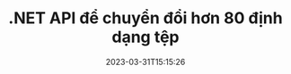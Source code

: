 ---
############################# Static ############################
layout: "product"
date: 2023-03-31T15:15:26
draft: false

product: "Conversion"
product_tag: "conversion"
platform: .NET
platform_tag: net

############################# Head ############################
head_title: "C# API chuyển đổi tài liệu .NET | Chuyển đổi PDF Word Excel sang PPTX HTML Hình ảnh"
head_description: "C# API chuyển đổi tài liệu .NET. Chuyển đổi PDF Word DOC DOCX, Bảng tính Excel PPT PPTX, HTML, PSD, MPT MPP, Email MSG EMLX, AutoCAD và các định dạng tệp hình ảnh."

############################# Header ############################
title: ".NET API để chuyển đổi hơn 80 định dạng tệp"
description: "API đơn giản để tích hợp chức năng chuyển đổi tài liệu & hình ảnh vào các ứng dụng .NET mà không cần cài đặt bất kỳ phần mềm bên ngoài nào."
button:
    enable: true
    icon: "fas fa-arrow-down"
    label: "Tải xuống bản dùng thử miễn phí"
    link: "https://downloads.groupdocs.com/conversion/net"

############################# SubMenu ############################
submenu:
    enable: true
    
    left:
        img_alt: "GroupDocs.Conversion for .NET"
        image: "https://www.groupdocs.cloud/templates/groupdocs/images/product-logos/groupdocs-conversion-net.png"
        product: "GroupDocs.Conversion"
        platform: ".NET"

    middle:
        button:
            # button loop
            - link: "#overview"
              text: "Tổng quan"

            # button loop
            - link: "#features"
              text: "Đặc trưng"

            # button loop
            - link: "#support"
              text: "Ủng hộ"

            # button loop
            - link: "https://products.groupdocs.app/conversion"
              text: "Bản thử trực tiếp"

            # button loop
            - link: "https://purchase.groupdocs.com/pricing/conversion/net"
              text: "Định giá"

    right:
        link_download: "https://www.nuget.org/packages/GroupDocs.Conversion"
        link_learn: "https://docs.groupdocs.com/conversion/net/"
        link_buy: "https://purchase.groupdocs.com"

############################# Overview ############################
overview:
    enable: true
    content: |
      GroupDocs.Conversion for .NET cung cấp một bộ API đơn giản, cho phép các nhà phát triển xây dựng các ứng dụng chuyển đổi tài liệu mạnh mẽ trong C#, ASP.NET và các công nghệ liên quan đến .NET khác. API GroupDocs.Conversion for .NET cung cấp giải pháp chuyển đổi tệp nhanh chóng, hiệu quả và đáng tin cậy cho người dùng cuối của bạn. Nó hỗ trợ thực hiện chuyển đổi chính xác giữa tất cả các định dạng tài liệu kinh doanh phổ biến bao gồm: PDF, HTML, Email, tài liệu Microsoft Word, bảng tính Excel, bản trình bày PowerPoint, Project, Photoshop, CorelDraw, AutoCAD, sơ đồ, định dạng tệp hình ảnh raster và nhiều hơn nữa. Thư viện trình chuyển đổi tài liệu tự động phát hiện định dạng tài liệu nguồn và cung cấp cho bạn tất cả quyền kiểm soát để chuyển đổi toàn bộ tài liệu hoặc các trang cụ thể sang định dạng đầu ra mong muốn. Việc thay thế các phông chữ bị thiếu bằng những phông chữ ưa thích và thêm hình mờ văn bản hoặc hình ảnh vào bất kỳ trang tài liệu nào sẽ dễ dàng hơn.

      GroupDocs.Conversion for .NET có thể được sử dụng để phát triển các ứng dụng trong bất kỳ môi trường phát triển nào nhắm mục tiêu đến nền tảng .NET. Nó tương thích với tất cả các ngôn ngữ dựa trên .NET và hỗ trợ các hệ điều hành phổ biến (Windows, Linux, MacOS) nơi có thể cài đặt các khung Mono hoặc .NET (bao gồm cả .NET Core).
    tabs:
      enable: true
      
      ## TAB ONE ##
      tab_one:
        description: |
          Sau đây là tổng quan về GroupDocs.Conversion for .NET:
        
        right:
          enable: true
          icon: "fab fa-html5"
          title: "Tổng quan"
          content: |
            * Tự động phát hiện loại tệp
            * Chuyển đổi tài liệu
            * Chuyển đổi bản trình bày
            * Chuyển đổi bảng tính
            * Chuyển đổi hình ảnh Raster
            * Chuyển đổi tài liệu PDF
            * Chuyển đổi các định dạng khác
            * Áp dụng hình mờ
            * Chỉ định mật khẩu tệp
            * Tùy chỉnh chuyển đổi

      ## TAB TWO ##
      tab_two:
        description: |
          GroupDocs.Conversion for .NET hỗ trợ chuyển đổi giữa tất cả [định dạng tệp tài liệu] phổ biến và thường được sử dụng (https://docs.groupdocs.com/conversion/net/supported-document-formats/).

        left:
          enable: true
          table:
            # table loop
            - title: "Chuyển đổi từ:"
              content: |
                * ** Tài liệu **: DOC, DOCX, DOCM, DOT, DOTX, DOTM, RTF, TXT, ODT, OTT
                * ** Bảng tính **: XLS, XLSX, XLSM, XLSB, CSV, XLS2003, ODS, TSV, XLT, XLTX, XLTM, XLAM, FODS, SXC
                * ** Bản trình bày **: PPT, PPTX, PPS, PPSX, ODP, POT, POTX, POTM, PPTM, PPSM, FODP
                * ** Hình ảnh **: TIF, TIFF, JPG, JPEG, PNG, GIF, BMP, ICO, DIB, JPC, JPEG-LS, JPEG2000
                * ** Di động **: PDF, XPS, OXPS, EPUB
                * ** HTML **: HTM, HTML, MHTML
                * ** Metafiles **: EMZ, WMZ
                * ** PhotoShop **: PSD
                * ** Dự án **: MPP, MPT, MPX
                * ** Outlook **: PST, OST
                * ** Email **: MSG, EML, EMLX
                * ** Sơ đồ **: VSD, VSDX, VSDM, VSS, VSSM, VST, VSTM, VSX, VTX, VDW, VDX, SVG, SVGZ
                * ** AutoCAD **: DXF, DWG, DWF, STL, IFC, DWT
                * ** PostScript **: EPS, PS, PSL, CGM
                * ** CorelDRAW **: CDR, CMX
                * ** Khác **: VCF, PLT, LGS, OTG, MD, AI, LOG

        right:
          enable: true
          table:
            # table loop
            - title: "Chuyển đổi thành:"
              content: |
                * ** Tài liệu **: DOC, DOCX, DOCM, DOT, DOTX, DOTM, RTF, TXT, ODT, OTT
                * ** Bảng tính **: XLS, XLSX, XLSM, XLSB, CSV, XLS2003, TSV, XLTX, ODS, XLAM, FODS, DIF, SXC
                * ** Bản trình bày **: PPT, PPTX, PPS, PPSX, ODP, POTX, POTM, PPTM, PPSM, FODP
                * ** Hình ảnh **: TIF, TIFF, JPG, JPEG, PNG, GIF, BMP, ICO, JPEG2000
                * ** Metafiles **: EMF, WMF, EMZ, WMZ
                * ** Sơ đồ **: SVGZ
                * ** Di động **: PDF, XPS
                * ** HTML **: HTM, HTML, MHTML
                * ** Khác **: MD

      ## TAB THREE ##
      tab_three:
        description: |
          GroupDocs.Conversion for .NET hỗ trợ các Hệ điều hành, Khung và Trình quản lý Gói sau:
      
        left:
          enable: true
          table:
            # table loop
            - icon: "fab fa-windows"
              title: "Các hệ điều hành"
              content: |
                Windows Desktop, Windows Server, Windows Azure, Linux, MacOS

            # table loop
            - icon: "fas fa-code"
              title: "Khung được hỗ trợ"
              content: |
                Frameworks: .NET Framework, .NET Standard, .NET Core, Mono

        right:
          enable: true
          table:
            # table loop
            - icon: "fas fa-box"
              title: "Trình quản lý gói"
              content: |
                Nuget

            # table loop
            - icon: "fas fa-tools"
              title: "Trình quản lý gói"
              content: |
                Microsoft Visual Studio, Xamarin, MonoDevelop

############################# Features ############################
features:
    enable: true
    title: "Tính năng của GroupDocs.Conversion for .NET"

    feature:
      # feature loop
      - icon: "fas fa-copy"
        content: "Tích hợp dễ dàng & cấp phép được đo lường"

      # feature loop
      - icon: "fas fa-eye"
        content: "Đặt Tùy chọn Thu phóng Mặc định khi Chuyển đổi thành Từ, Trang trình bày hoặc Ô"

      # feature loop
      - icon: "fas fa-bolt"
        content: "Chuyển đổi thành / từ tất cả các Định dạng Hình ảnh Raster Phổ biến & Chỉ định DPI Hình ảnh, Chiều cao & Chiều rộng"
      
      # feature loop
      - icon: "fas fa-file-powerpoint"
        content: "Chuyển đổi PDF & hình ảnh sang thang độ xám & tuyến tính hóa tài liệu PDF cho web"

      # feature loop
      - icon: "fas fa-code"
        content: "Chỉ định Cấp độ Dấu trang, Cấp độ Tiêu đề và Cấp độ Mở rộng trong Chuyển đổi Word sang PDF / XPS"

      # feature loop
      - icon: "fas fa-cloud"
        content: "Định cấu hình & đặt hình mờ trong tài liệu được chuyển đổi làm nền để hiển thị phía sau văn bản"

      # feature loop
      - icon: "fas fa-remove-format"
        content: "Hiển thị tiêu đề email trong quá trình chuyển đổi từ email"

      # feature loop
      - icon: "fas fa-comment-slash"
        content: "Đặt Thư mục Phông chữ Tùy chỉnh & Tải / Thay thế Phông chữ rõ ràng trong quá trình Chuyển đổi Tài liệu"

      # feature loop
      - icon: "fas fa-location-arrow"
        content: "Đặt Phông chữ Mặc định để Thay thế Phông chữ Thiếu cho Chuyển đổi Tài liệu, Trang trình bày & Bảng tính"

      # feature loop
      - icon: "fas fa-wrench"
        content: "Chuyển đổi Bảng tính với Đường lưới & Xóa Nhận xét khỏi Trang trình bày trong khi Chuyển đổi"

      # feature loop
      - icon: "fas fa-columns"
        content: "Chuyển đổi các trang tài liệu cụ thể thành định dạng PDF & chuyển đổi phạm vi ô cụ thể trong bảng tính"

      # feature loop
      - icon: "fas fa-file-word"
        content: "Hiển thị Trang tính Ẩn & Bỏ qua Hàng và Cột trống trong khi Chuyển đổi Bảng tính"

      # feature loop
      - icon: "fas fa-envelope"
        content: "Đếm tổng số trang của tài liệu & đặt mật khẩu thành tài liệu không được bảo vệ trong quá trình chuyển đổi"

      # feature loop
      - icon: "fas fa-print"
        content: "Tùy chọn xóa chú thích & tệp nhúng khỏi PDF"

      # feature loop
      - icon: "fas fa-file-archive"
        content: "Tạo Đánh dấu tuân thủ HTML 5 khi chuyển đổi sang HTML"

      # feature loop
      - icon: "fas fa-lock"
        content: "Tự động phát hiện Loại nguồn & Trả lại tất cả các Chuyển đổi có thể có khi Chuyển đổi từ Luồng"

      # feature loop
      - icon: "fas fa-file-code"
        content: "Khả năng trả lại từng trang trong luồng riêng biệt trong khi chuyển đổi sang PDF hoặc HTML"
      
      # feature loop
      - icon: "fas fa-fill-drip"
        content: "Hiển thị / Ẩn Đánh dấu, Nhận xét & Theo dõi Thay đổi trong khi Chuyển đổi từ Word"

      # feature loop
      - icon: "fas fa-file-excel"
        content: "Chuyển đổi DOCX sang Tiff G3 với tùy chọn đổ bóng"

      # feature loop
      - icon: "fas fa-heading"
        content: "Chuyển đổi các bố cục cụ thể khi chuyển đổi từ tài liệu CAD"

      # feature loop
      - icon: "fas fa-project-diagram"
        content: "Đặt tên tự động khi lưu tài liệu đã chuyển đổi thành tệp"

      # feature loop
      - icon: "fas fa-cube"
        content: "Cấp phép được đo lường được hỗ trợ để được lập hóa đơn dựa trên việc sử dụng API"

      # feature loop
      - icon: "fab fa-uncharted"
        content: "Chuyển đổi sơ đồ sang định dạng tệp xử lý văn bản"
      
      # feature loop
      - icon: "fab fa-uncharted"
        content: "Thêm số trang trong khi chuyển đổi HTML sang tài liệu xử lý Word"

      # feature loop
      - icon: "fab fa-uncharted"
        content: "Chuyển đổi tài liệu XML sang bất kỳ định dạng nào mà không cần chuyển đổi"

      # feature loop
      - icon: "fab fa-uncharted"
        content: "Giám sát Tiến trình Chuyển đổi Tệp (Bắt đầu, Kết thúc) Trực tiếp từ Ứng dụng phía Máy khách"

    more_feature:
      # more_feature_loop
      - title: "Dễ dàng chuyển đổi định dạng tài liệu"
        content: |
          Sử dụng GroupDocs.Conversion for .NET, việc chuyển đổi định dạng tệp tài liệu rất dễ dàng. Ví dụ sau cho bạn thấy cách chuyển đổi tệp PDF thành tệp DOC bằng cách sử dụng C#:  
            
          {features.more_feature.step1} 
          {features.more_feature.step2} 
          {features.more_feature.step3} 
            
          ```csharp    
           // Tải tệp nguồn DOCX để chuyển đổi
          var converter = new GroupDocs.Conversion.Converter("input.docx");
          // Chuẩn bị các tùy chọn chuyển đổi cho định dạng mục tiêu PDF
          var convertOptions = converter.GetPossibleConversions()["pdf"].ConvertOptions;
          // Chuyển sang định dạng PDF
          converter.Convert("output.pdf", convertOptions);
          ```
            
      # more_feature_loop
      - title: "Chuyển đổi sang định dạng hình ảnh"
        content: "GroupDocs.Conversion for .NET có thể được sử dụng để phát triển các ứng dụng trong bất kỳ môi trường phát triển nào nhắm mục tiêu đến nền tảng .NET. Nó tương thích với tất cả các ngôn ngữ dựa trên .NET và hỗ trợ các hệ điều hành phổ biến (Windows, Linux, MacOS) nơi có thể cài đặt các khung Mono hoặc .NET (bao gồm cả .NET Core)."

      # more_feature_loop
      - title: "Hỗ trợ nhiều loại định dạng PDF khác nhau"
        content: |
          API GroupDocs.Conversion for .NET hỗ trợ chuyển đổi tài liệu sang các loại / định dạng PDF sau:  
            
          * PdfA_1A
          * PdfA_1B
          * PdfA_2A
          * PdfA_3A
          * PdfA_2B
          * PdfA_2U
          * PdfA_3B
          * PdfA_3U
          * v1_3
          * v1_4
          * v1_5
          * v1_6
          * v1_7
          * PdfX_1A
          * PdfX3

############################# Support ############################
support:
    enable: true

############################# Solutions ############################
solutions:
    enable: true
    title: "GroupDocs.Conversion cung cấp các API chuyển đổi tài liệu cho các môi trường phát triển phổ biến khác"

    solution:
        # solution loop
        - img_alt: "GroupDocs.Conversion cho Java"
          image: "https://www.groupdocs.cloud/templates/groupdocs/images/product-logos/groupdocs-conversion-java.png"
          product: "GroupDocs.Conversion"
          platform: "Java"
          link: "/ convert / java /"

############################# Back to top ###############################
back_to_top:
  enable: true
---